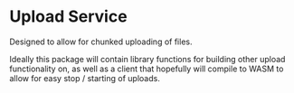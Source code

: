 # Upload Service

Designed to allow for chunked uploading of files. 

Ideally this package will contain library functions for building other
upload functionality on, as well as a client that hopefully will compile to WASM
to allow for easy stop / starting of uploads.